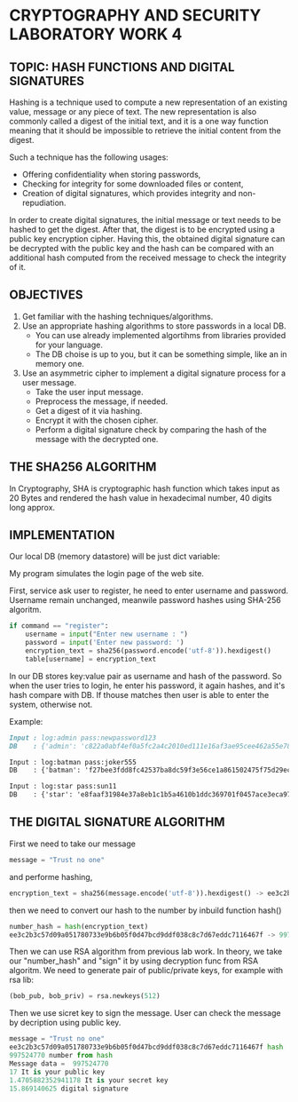 # CRYPTOGRAPHY AND SECURITY LABORATORY WORK 4


## TOPIC: HASH FUNCTIONS AND DIGITAL SIGNATURES

Hashing is a technique used to compute a new representation of an existing value, message or any piece of text. The new representation is also commonly called a digest of the initial text, and it is a one way function meaning that it should be impossible to retrieve the initial content from the digest.

Such a technique has the following usages:

- Offering confidentiality when storing passwords,
- Checking for integrity for some downloaded files or content,
- Creation of digital signatures, which provides integrity and non-repudiation.

In order to create digital signatures, the initial message or text needs to be hashed to get the digest. After that, the digest is to be encrypted using a public key encryption cipher. Having this, the obtained digital signature can be decrypted with the public key and the hash can be compared with an additional hash computed from the received message to check the integrity of it.

## OBJECTIVES

1. Get familiar with the hashing techniques/algorithms.
2. Use an appropriate hashing algorithms to store passwords in a local DB.
    - You can use already implemented algortihms from libraries provided for your language.
    - The DB choise is up to you, but it can be something simple, like an in memory one.
3. Use an asymmetric cipher to implement a digital signature process for a user message.
    - Take the user input message.
    - Preprocess the message, if needed.
    - Get a digest of it via hashing.
    - Encrypt it with the chosen cipher.
    - Perform a digital signature check by comparing the hash of the message with the decrypted one.

## THE SHA256 ALGORITHM

In Cryptography, SHA is cryptographic hash function which takes input as 20 Bytes and rendered the hash value in hexadecimal number, 40 digits long approx.

## IMPLEMENTATION


Our local DB (memory datastore) will be just dict variable: 

My program simulates the login page of the web site. 

First, service ask user to register, he need to enter username and password. 
Username remain unchanged, meanwile password hashes using SHA-256 algoritm.

```python 
if command == "register":
    username = input("Enter new username : ")
    password = input('Enter new password: ')
    encryption_text = sha256(password.encode('utf-8')).hexdigest()
    table[username] = encryption_text
```

In our DB stores key:value pair as username and hash of the password. So when the user tries to login, he enter his password, it again hashes, and it's hash compare with DB. If thouse matches then user is able to enter the system, otherwise not.


Example: 

```md
Input : log:admin pass:newpassword123
DB    : {'admin': 'c822a0abf4ef0a5fc2a4c2010ed111e16af3ae95cee462a55e7877b8623ade36'}

Input : log:batman pass:joker555
DB    : {'batman': 'f27bee3fdd8fc42537ba8dc59f3e56ce1a861502475f75d29ec6642e95215e7b'}

Input : log:star pass:sun11
DB    : {'star': 'e8faaf31984e37a8eb1c1b5a4610b1ddc369701f0457ace3eca974369d53acea'}
```

## THE DIGITAL SIGNATURE ALGORITHM

First we need to take our message 
```python 
message = "Trust no one"
```

and performe hashing, 

```python 
encryption_text = sha256(message.encode('utf-8')).hexdigest() -> ee3c2b3c57d09a051780733e9b6b05f0d47bcd9ddf038c8c7d67eddc7116467f
```
then we need to convert our hash to the number by inbuild function hash()

```python 
number_hash = hash(encryption_text)
ee3c2b3c57d09a051780733e9b6b05f0d47bcd9ddf038c8c7d67eddc7116467f -> 997524770
```

Then we can use RSA algorithm from previous lab work. In theory, we take our "number_hash" and "sign" it by using decryption func from RSA algoritm. We need to generate pair of public/private keys, for example with rsa lib:
 
```python 
(bob_pub, bob_priv) = rsa.newkeys(512)
```

Then we use sicret key to sign the message. User can check the message by decription using public key. 

```python
message = "Trust no one"
ee3c2b3c57d09a051780733e9b6b05f0d47bcd9ddf038c8c7d67eddc7116467f hash
997524770 number from hash
Message data =  997524770
17 It is your public key
1.4705882352941178 It is your secret key
15.869140625 digital signature
```
